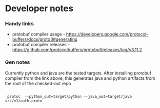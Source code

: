
# Developer notes

### Handy links

* protobuf compiler usage - https://developers.google.com/protocol-buffers/docs/proto3#generating
* protobuf compiler releases - https://github.com/protocolbuffers/protobuf/releases/tag/v3.11.2


### Gen notes

Currently python and java are the tested targets. After installing protobuf compiler from the link above, this generates java and python artifacts
from the root of the checked-out repo


```

 protoc  --python_out=target/python --java_out=target/java src/v1/auth.proto

```